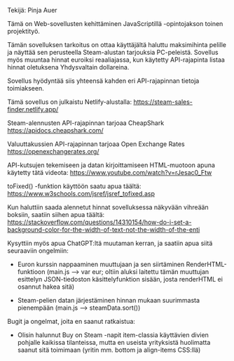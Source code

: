 Tekijä: Pinja Auer

Tämä on Web-sovellusten kehittäminen JavaScriptillä -opintojakson toinen projektityö. 

Tämän sovelluksen tarkoitus on ottaa käyttäjältä haluttu maksimihinta pelille ja näyttää sen perusteella Steam-alustan tarjouksia PC-peleistä. Sovellus myös muuntaa hinnat euroiksi reaaliajassa, kun käytetty API-rajapinta listaa hinnat oletuksena Yhdysvaltain dollareina.

Sovellus hyödyntää siis yhteensä kahden eri API-rajapinnan tietoja toimiakseen.

Tämä sovellus on julkaistu Netlify-alustalla: https://steam-sales-finder.netlify.app/

Steam-alennusten API-rajapinnan tarjoaa CheapShark
https://apidocs.cheapshark.com/

Valuuttakussien API-rajapinnan tarjoaa Open Exchange Rates
https://openexchangerates.org/


API-kutsujen tekemiseen ja datan kirjoittamiseen HTML-muotoon apuna käytetty tätä videota:
https://www.youtube.com/watch?v=rJesac0_Ftw

toFixed() -funktion käyttöön saatu apua täältä:
https://www.w3schools.com/jsref/jsref_tofixed.asp

Kun haluttiin saada alennetut hinnat sovelluksessa näkyvään vihreään boksiin, saatiin siihen apua täältä:
https://stackoverflow.com/questions/14310154/how-do-i-set-a-background-color-for-the-width-of-text-not-the-width-of-the-enti


Kysyttiin myös apua ChatGPT:ltä muutaman kerran, ja saatiin apua siitä seuraaviin ongelmiin:

- Euron kurssin nappaaminen muuttujaan ja sen siirtäminen RenderHTML-funktioon (main.js --> var eur; oltiin aluksi laitettu tämän muuttujan esittelyn JSON-tiedoston käsittelyfunktion sisään, josta renderHTML ei osannut hakea sitä)

- Steam-pelien datan järjestäminen hinnan mukaan suurimmasta pienempään (main.js --> steamData.sort())


Bugit ja ongelmat, joita en saanut ratkaistua:

- Olisin halunnut Buy on Steam -napit item-classia käyttävien divien pohjalle kaikissa tilanteissa, mutta en useista yrityksistä huolimatta saanut sitä toimimaan (yritin mm. bottom ja align-items CSS:llä)

